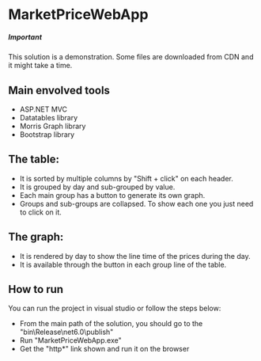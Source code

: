 # MarketPriceWebApp

<h5>Important</h5>
<p>This solution is a demonstration. Some files are downloaded from CDN and it might take a time.</p>

## Main envolved tools

* ASP.NET MVC
* Datatables library
* Morris Graph library
* Bootstrap library

## The table:

* It is sorted by multiple columns by "Shift + click" on each header.
* It is grouped by day and sub-grouped by value.
* Each main group has a button to generate its own graph.
* Groups and sub-groups are collapsed. To show each one you just need to click on it.

## The graph:

* It is rendered by day to show the line time of the prices during the day.
* It is available through the button in each group line of the table.

## How to run
<p>You can run the project in visual studio or follow the steps below:</p>

* From the main path of the solution, you should go to the "bin\Release\net6.0\publish\"
* Run "MarketPriceWebApp.exe"
* Get the "http*" link shown and run it on the browser
   

